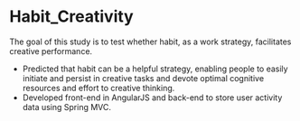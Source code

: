 # Habit_Creativity
The goal of this study is to test whether habit, as a work strategy, facilitates creative performance.
- Predicted that habit can be a helpful strategy, enabling people to easily initiate and persist in creative tasks and devote optimal cognitive resources and effort to creative thinking.
- Developed front-end in AngularJS and back-end to store user activity data using Spring MVC.

